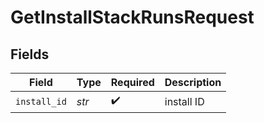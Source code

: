 # GetInstallStackRunsRequest


## Fields

| Field              | Type               | Required           | Description        |
| ------------------ | ------------------ | ------------------ | ------------------ |
| `install_id`       | *str*              | :heavy_check_mark: | install ID         |